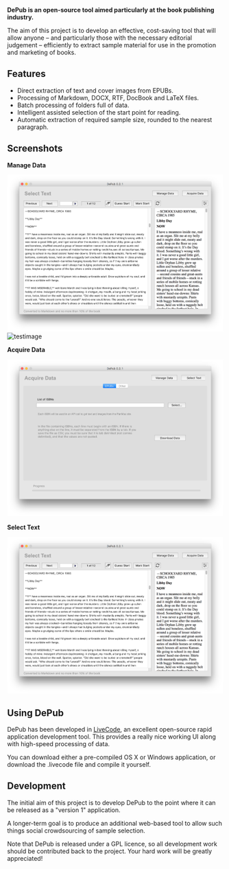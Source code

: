**DePub is an open-source tool aimed particularly at the book publishing industry.**

The aim of this project is to develop an effective, cost-saving tool that will allow anyone – and particularly those with the necessary editorial judgement – efficiently to extract sample material for use in the promotion and marketing of books.

## Features

* Direct extraction of text and cover images from EPUBs.
* Processing of Markdown, DOCX, RTF, DocBook and LaTeX files.
* Batch processing of folders full of data.
* Intelligent assisted selection of the start point for reading.
* Automatic extraction of required sample size, rounded to the nearest paragraph.

## Screenshots

**Manage Data**

![DePub Manage Data screen](https://github.com/dipin/depub/raw/master/docs/images/depub-3-select-text.png)
![testimage](http://arkesis.co.uk/site/templates/images/arkesis.png)

**Acquire Data**

![DePub Acquire Data screen](https://github.com/dipin/depub/blob/master/docs/images/depub-2-acquire-data.png "Acquire Data")

**Select Text**

![DePub Select Text screen](https://github.com/dipin/depub/blob/master/docs/images/depub-3-select-text.png "Logo Title Text 1")

## Using DePub

DePub has been developed in [LiveCode](https://www.livecode.com), an excellent open-source rapid application development tool. This provides a really nice working UI along with high-speed processing of data.

You can download either a pre-compiled OS X or Windows application, or download the .livecode file and compile it yourself.

## Development

The initial aim of this project is to develop DePub to the point where it can be released as a "version 1" application.

A longer-term goal is to produce an additional web-based tool to allow such things social crowdsourcing of sample selection.

Note that DePub is released under a GPL licence, so all development work should be contributed back to the project. Your hard work will be greatly appreciated!
